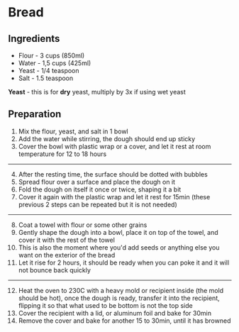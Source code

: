 # Bread

## Ingredients  

- Flour - 3 cups (850ml)
- Water - 1,5 cups (425ml)
- Yeast - 1/4 teaspoon  
- Salt - 1.5 teaspoon  


**Yeast** - this is for **dry** yeast, multiply by 3x if using wet yeast

## Preparation  

1. Mix the flour, yeast, and salt in 1 bowl
2. Add the water while stirring, the dough should end up sticky
3. Cover the bowl with plastic wrap or a cover, and let it rest at room temperature for 12 to 18 hours
  
---

4. After the resting time, the surface should be dotted with bubbles
5. Spread flour over a surface and place the dough on it  
6. Fold the dough on itself it once or twice, shaping it a bit
7. Cover it again with the plastic wrap and let it rest for 15min (these previous 2 steps can be repeated but it is not needed)

---

8. Coat a towel with flour or some other grains  
9. Gently shape the dough into a bowl, place it on top of the towel, and cover it with the rest of the towel
10. This is also the moment where you'd add seeds or anything else you want on the exterior of the bread
11. Let it rise for 2 hours, it should be ready when you can poke it and it will not bounce back quickly

---

12. Heat the oven to 230C with a heavy mold or recipient inside (the mold should be hot), once the dough is ready, transfer it into the recipient, flipping it so that what used to be bottom is not the top side
13. Cover the recipient with a lid, or aluminum foil and bake for 30min
14. Remove the cover and bake for another 15 to 30min, until it has browned

